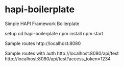 # hapi-boilerplate
Simple HAPI Framework Boilerplate

setup
cd hapi-boilerplate
npm install
npm start


Sample routes
http://localhost:8080

Sample routes with auth
http://localhost:8080/api/test
http://localhost:8080/api/test?access_token=1234
